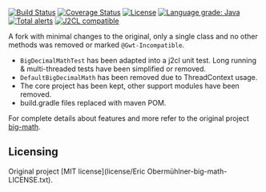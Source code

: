 [![Build Status](https://travis-ci.com/mP1/big-math.svg?branch=master)](https://travis-ci.com/mP1/big-math.svg?branch=master)
[![Coverage Status](https://coveralls.io/repos/github/mP1/big-math/badge.svg?branch=master)](https://coveralls.io/github/mP1/big-math?branch=master)
[![License](https://img.shields.io/badge/License-Apache%202.0-blue.svg)](https://opensource.org/licenses/Apache-2.0)
[![Language grade: Java](https://img.shields.io/lgtm/grade/java/g/mP1/big-math.svg?logo=lgtm&logoWidth=18)](https://lgtm.com/projects/g/mP1/big-math/context:java)
[![Total alerts](https://img.shields.io/lgtm/alerts/g/mP1/big-math.svg?logo=lgtm&logoWidth=18)](https://lgtm.com/projects/g/mP1/big-math/alerts/)
[![J2CL compatible](https://img.shields.io/badge/J2CL-compatible-brightgreen.svg)](https://github.com/mP1/j2cl-central)

A fork with minimal changes to the original, only a single class and no other methods was removed or marked `@Gwt-Incompatible`. 

- `BigDecimalMathTest` has been adapted into a j2cl unit test. Long running & multi-threaded tests have been simplified or removed.
- `DefaultBigDecimalMath` has been removed due to ThreadContext usage.
- The core project has been kept, other support modules have been removed.
- build.gradle files replaced with maven POM.

For complete details about features and more refer to the original project [big-math](https://github.com/eobermuhlner/big-math).



## Licensing

Original project [MIT license](license/Eric Obermühlner-big-math-LICENSE.txt).